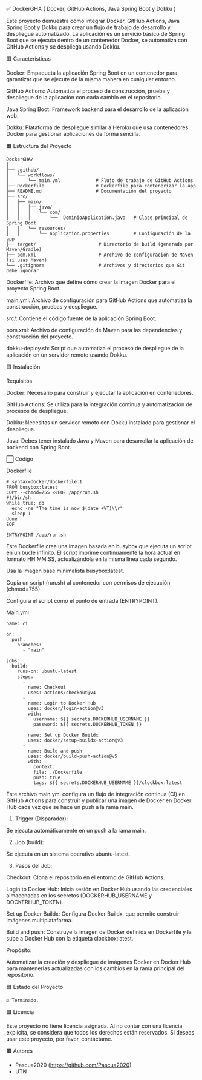 ✅️ DockerGHA ( Docker, GitHub Actions, Java Spring Boot y Dokku )

Este proyecto demuestra cómo integrar Docker, GitHub Actions, Java Spring Boot y Dokku para crear un flujo de trabajo de desarrollo y despliegue automatizado. La aplicación es un servicio básico de Spring Boot que se ejecuta dentro de un contenedor Docker, se automatiza con GitHub Actions y se despliega usando Dokku.

🟥 Características

Docker: Empaqueta la aplicación Spring Boot en un contenedor para garantizar que se ejecute de la misma manera en cualquier entorno.

GitHub Actions: Automatiza el proceso de construcción, prueba y despliegue de la aplicación con cada cambio en el repositorio.

Java Spring Boot: Framework backend para el desarrollo de la aplicación web.

Dokku: Plataforma de despliegue similar a Heroku que usa contenedores Docker para gestionar aplicaciones de forma sencilla.


🟧 Estructura del Proyecto

```
DockerGHA/
│
├── .github/
│   └── workflows/
│       └── main.yml             # Flujo de trabajo de GitHub Actions
├── Dockerfile                   # Dockerfile para contenerizar la app
├── README.md                    # Documentación del proyecto
├── src/
│   ├── main/
│   │   ├── java/
│   │   │   └── com/
│   │   │       └──  DominioApplication.java   # Clase principal de Spring Boot
│   │   └── resources/
│   │       └── application.properties         # Configuración de la app
├── target/                       # Directorio de build (generado por Maven/Gradle)
├── pom.xml                       # Archivo de configuración de Maven (si usas Maven)
└── .gitignore                    # Archivos y directorios que Git debe ignorar
```

Dockerfile: Archivo que define cómo crear la imagen Docker para el proyecto Spring Boot.

main.yml: Archivo de configuración para GitHub Actions que automatiza la construcción, pruebas y despliegue.

src/: Contiene el código fuente de la aplicación Spring Boot.

pom.xml: Archivo de configuración de Maven para las dependencias y construcción del proyecto.

dokku-deploy.sh: Script que automatiza el proceso de despliegue de la aplicación en un servidor remoto usando Dokku.


🟨 Instalación

Requisitos

Docker: Necesario para construir y ejecutar la aplicación en contenedores.

GitHub Actions: Se utiliza para la integración continua y automatización de procesos de despliegue.

Dokku: Necesitas un servidor remoto con Dokku instalado para gestionar el despliegue.

Java: Debes tener instalado Java y Maven para desarrollar la aplicación de backend con Spring Boot.

⬜️ Código

Dockerfile
```
# syntax=docker/dockerfile:1
FROM busybox:latest
COPY --chmod=755 <<EOF /app/run.sh
#!/bin/sh
while true; do
  echo -ne "The time is now $(date +%T)\\r"
  sleep 1
done
EOF

ENTRYPOINT /app/run.sh
```

Este Dockerfile crea una imagen basada en busybox que ejecuta un script en un bucle infinito. El script imprime continuamente la hora actual en formato HH:MM:SS, actualizándola en la misma línea cada segundo.

Usa la imagen base minimalista busybox:latest.

Copia un script (run.sh) al contenedor con permisos de ejecución (chmod=755).

Configura el script como el punto de entrada (ENTRYPOINT).


Main.yml
```
name: ci

on:
  push:
    branches:
      - "main"

jobs:
  build:
    runs-on: ubuntu-latest
    steps:
      -
        name: Checkout
        uses: actions/checkout@v4
      -
        name: Login to Docker Hub
        uses: docker/login-action@v3
        with:
          username: ${{ secrets.DOCKERHUB_USERNAME }}
          password: ${{ secrets.DOCKERHUB_TOKEN }}
      -
        name: Set up Docker Buildx
        uses: docker/setup-buildx-action@v3
      -
        name: Build and push
        uses: docker/build-push-action@v5
        with:
          context: .
          file: ./Dockerfile
          push: true
          tags: ${{ secrets.DOCKERHUB_USERNAME }}/clockbox:latest
```
Este archivo main.yml configura un flujo de integración continua (CI) en GitHub Actions para construir y publicar una imagen de Docker en Docker Hub cada vez que se hace un push a la rama main.

1. Trigger (Disparador):

Se ejecuta automáticamente en un push a la rama main.

2. Job (build):

Se ejecuta en un sistema operativo ubuntu-latest.

3. Pasos del Job:

Checkout: Clona el repositorio en el entorno de GitHub Actions.

Login to Docker Hub: Inicia sesión en Docker Hub usando las credenciales almacenadas en los secretos (DOCKERHUB_USERNAME y DOCKERHUB_TOKEN).

Set up Docker Buildx: Configura Docker Buildx, que permite construir imágenes multiplataforma.

Build and push: Construye la imagen de Docker definida en Dockerfile y la sube a Docker Hub con la etiqueta clockbox:latest.

Propósito:

Automatizar la creación y despliegue de imágenes Docker en Docker Hub para mantenerlas actualizadas con los cambios en la rama principal del repositorio.

🟦 Estado del Proyecto

    ☑️ Terminado.

🟪 Licencia  

Este proyecto no tiene licencia asignada. Al no contar con una licencia explícita, se considera que todos los derechos están reservados. Si deseas usar este proyecto, por favor, contáctame.

🟫 Autores  
- Pascua2020 (https://github.com/Pascua2020)
- UTN